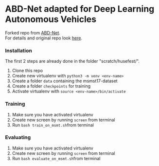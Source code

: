 # ABD-Net adapted for Deep Learning Autonomous Vehicles

Forked repo from [ABD-Net](<https://github.com/TAMU-VITA/ABD-Net>).  
For details and original repo look [here](<https://github.com/theodorhusefest/ABD-Net/README_ORIG.md>).

### Installation
 The first 2 steps are already done in the folder "scratch/husefest/".

1. Clone this repo
2. Create new virtualenv with ```python3 -m venv <env-name>```
3. Create a folder ```data``` containing the msmst17-dataset
4. Create a folder ```checkpoints``` for training
4. Activate virtualenv with ```source <env-name>/bin/activate```

### Training

1. Make sure you have activated virtualenv
2. Create new screen by running ```screen``` from terminal
3. Run ```bash train_on_msmt.sh```from terminal

### Evaluating 

1. Make sure you have activated virtualenv
2. Create new screen by running ```screen``` from terminal
3. Run ```bash evaluate_on_msmt.sh```from terminal



